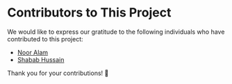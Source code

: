 # Contributors to This Project

We would like to express our gratitude to the following individuals who have contributed to this project:

- [Noor Alam](https://github.com/nooralamf42)
- [Shabab Hussain](https://github.com/smhussain5)

Thank you for your contributions! 🎉